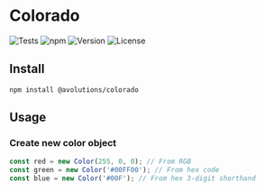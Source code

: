 # Colorado

![Tests](https://github.com/AlxndrVgt/colorado/actions/workflows/tests.yml/badge.svg)
![npm](https://img.shields.io/npm/dw/@avolutions%2Fcolorado)
![Version](https://img.shields.io/npm/v/@avolutions%2Fcolorado)
![License](https://img.shields.io/npm/l/@avolutions%2Fcolorado)

## Install

```console
npm install @avolutions/colorado
```

## Usage

### Create new color object
```js
const red = new Color(255, 0, 0); // From RGB
const green = new Color('#00FF00'); // From hex code
const blue = new Color('#00F'); // From hex 3-digit shorthand
```